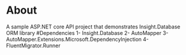# About
A sample ASP.NET core API project that demonstrates Insight.Database ORM library
#Dependencies
1- Insight.Database
2- AutoMapper
3- AutoMapper.Extensions.Microsoft.DependencyInjection
4- FluentMigrator.Runner
